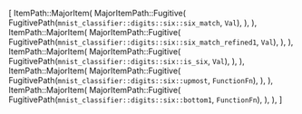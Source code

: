 [
    ItemPath::MajorItem(
        MajorItemPath::Fugitive(
            FugitivePath(`mnist_classifier::digits::six::six_match`, `Val`),
        ),
    ),
    ItemPath::MajorItem(
        MajorItemPath::Fugitive(
            FugitivePath(`mnist_classifier::digits::six::six_match_refined1`, `Val`),
        ),
    ),
    ItemPath::MajorItem(
        MajorItemPath::Fugitive(
            FugitivePath(`mnist_classifier::digits::six::is_six`, `Val`),
        ),
    ),
    ItemPath::MajorItem(
        MajorItemPath::Fugitive(
            FugitivePath(`mnist_classifier::digits::six::upmost`, `FunctionFn`),
        ),
    ),
    ItemPath::MajorItem(
        MajorItemPath::Fugitive(
            FugitivePath(`mnist_classifier::digits::six::bottom1`, `FunctionFn`),
        ),
    ),
]